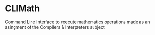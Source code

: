 # CLIMath
Command Line Interface to execute mathematics operations made as an asingment of the Compilers &amp; Interpreters subject
